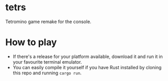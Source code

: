# tetrs
Tetromino game remake for the console.

# How to play
- If there's a release for your platform available, download it and run it in your favourite terminal emulator.
- You can easily compile it yourself if you have Rust installed by cloning this repo and running `cargo run`.